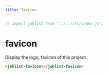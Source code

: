 ```yaml
---
title: favicon
---
```


```js
// import joblist from "../../src/index.js";
```
# favicon

Display the logo, favicon of this project.

```html
<joblist-favicon></joblist-favicon>
```
<joblist-favicon></joblist-favicon>
